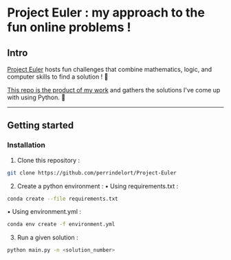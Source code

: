 # Project Euler : my approach to the fun online problems !

## Intro

[Project Euler](https://projecteuler.net/) hosts fun challenges that combine mathematics, logic, and computer skills to find a solution ! 🧠


[This repo is the product of my work](https://github.com/perrindelort) and gathers the solutions I've come up with using Python. 🐍

----

## Getting started
### Installation
1. Clone this repository :
```bash
git clone https://github.com/perrindelort/Project-Euler
```
2. Create a python environment :
   • Using requirements.txt :
```bash
conda create --file requirements.txt
```
   • Using environment.yml :
```bash
conda env create -f environment.yml
```

3. Run a given solution :
```bash
python main.py -n <solution_number>
```
